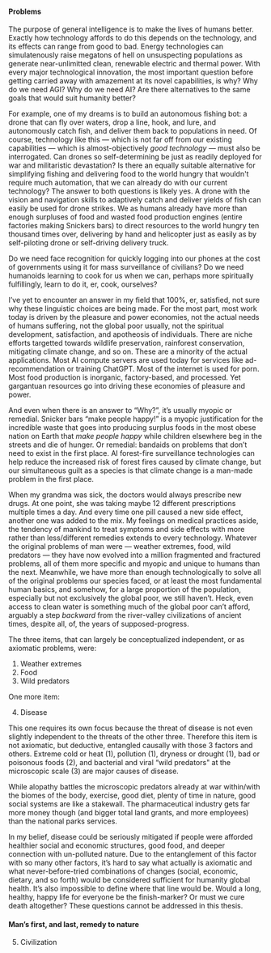 #### Problems

The purpose of general intelligence is to make the lives of humans better. Exactly how technology affords to do this depends on the technology, and its effects can range from good to bad. Energy technologies can simulatenously raise megatons of hell on unsuspecting populations as generate near-unlimitted clean, renewable electric and thermal power. With every major technological innovation, the most important question before getting carried away with amazement at its novel capabilities, is why? Why do we need AGI? Why do we need AI? Are there alternatives to the same goals that would suit humanity better?

For example, one of my dreams is to build an autonomous fishing bot: a drone that can fly over waters, drop a line, hook, and lure, and autonomously catch fish, and deliver them back to populations in need. Of course, technology like this — which is not far off from our existing capabilities — which is almost-objectively *good technology* — must also be interrogated. Can drones so self-determining be just as readily deployed for war and militaristic devastation? Is there an equally suitable alternative for simplifying fishing and delivering food to the world hungry that wouldn't require much automation, that we can already do with our current technology? The answer to both questions is likely yes. A drone with the vision and navigation skills to adaptively catch and deliver yields of fish can easily be used for drone strikes. We as humans already have more than enough surpluses of food and wasted food production engines (entire factories making Snickers bars) to direct resources to the world hungry ten thousand times over, delivering by hand and helicopter just as easily as by self-piloting drone or self-driving delivery truck.

Do we need face recognition for quickly logging into our phones at the cost of governments using it for mass surveillance of civilians? Do we need humanoids learning to cook for us when we can, perhaps more spiritually fulfillingly, learn to do it, er, cook, ourselves?

I’ve yet to encounter an answer in my field that 100%, er, satisfied, not sure why these linguistic choices are being made. For the most part, most work today is driven by the pleasure and power economies, not the actual needs of humans suffering, not the global poor usually, not the spiritual development, satisfaction, and apotheosis of individuals. There are niche efforts targetted towards wildlife preservation, rainforest conservation, mitigating climate change, and so on. These are a minority of the actual applications. Most AI compute servers are used today for services like ad-recommendation or training ChatGPT. Most of the internet is used for porn. Most food production is inorganic, factory-based, and processed. Yet gargantuan resources go into driving these economies of pleasure and power.

And even when there is an answer to “Why?”, it’s usually myopic or remedial. Snicker bars “make people happy!” is a myopic justification for the incredible waste that goes into producing surplus foods in the most obese nation on Earth that *make people happy* while children elsewhere beg in the streets and die of hunger. Or remedial: bandaids on problems that don’t need to exist in the first place. AI forest-fire surveillance technologies can help reduce the increased risk of forest fires caused by climate change, but our simultaneous guilt as a species is that climate change is a man-made problem in the first place. 

When my grandma was sick, the doctors would always prescribe new drugs. At one point, she was taking maybe 12 different prescriptions multiple times a day. And every time one pill caused a new side effect, another one was added to the mix. My feelings on medical practices aside, the tendency of mankind to treat symptoms and side effects with more rather than less/different remedies extends to every technology. Whatever the original problems of man were — weather extremes, food, wild predators — they have now evolved into a million fragmented and fractured problems, all of them more specific and myopic and unique to humans than the next. Meanwhile, we have more than enough technologically to solve all of the original problems our species faced, or at least the most fundamental human basics, and somehow, for a large proportion of the population, especially but not exclusively the global poor, we still haven’t. Heck, even access to clean water is something much of the global poor can’t afford, arguably a step *backward* from the river-valley civilizations of ancient times, despite all, of, the years of supposed-progress.

The three items, that can largely be conceptualized independent, or as axiomatic problems, were:

1. Weather extremes
2. Food
3. Wild predators

One more item:

4. Disease

This one requires its own focus because the threat of disease is not even slightly independent to the threats of the other three. Therefore this item is not axiomatic, but deductive, entangled causally with those 3 factors and others. Extreme cold or heat (1), pollution (1), dryness or drought (1), bad or poisonous foods (2), and bacterial and viral “wild predators" at the microscopic scale (3) are major causes of disease.

While alopathy battles the microscopic predators already at war within/with the biomes of the body, exercise, good diet, plenty of time in nature, good social systems are like a stakewall. The pharmaceutical industry gets far more money though (and bigger total land grants, and more employees) than the national parks services.

In my belief, disease could be seriously mitigated if people were afforded healthier social and economic structures, good food, and deeper connection with un-polluted nature. Due to the entanglement of this factor with so many other factors, it’s hard to say what actually is axiomatic and what never-before-tried combinations of changes (social, economic, dietary, and so forth) would be considered sufficient for humanity global health. It’s also impossible to define where that line would be. Would a long, healthy, happy life for everyone be the finish-marker? Or must we cure death altogether? These questions cannot be addressed in this thesis.

#### Man’s first, and last, remedy to nature

5. Civilization

